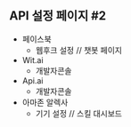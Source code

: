 ## API 설정 페이지 #2

- 페이스북
    - 웹후크 설정
      [<i class="icon icon-link"></i>](https://developers.facebook.com/apps/682371348580950/webhooks/) <!-- .element: target="_blank" rel="noopener" -->
      // 챗봇 페이지
      [<i class="icon icon-link"></i>](https://www.facebook.com/Chatbot-test-533210753556782/) <!-- .element: target="_blank" rel="noopener" -->
- Wit.ai
    - 개발자콘솔
      [<i class="icon icon-link"></i>](https://wit.ai/airi-demo/My%20First%20App/stories) <!-- .element: target="_blank" rel="noopener" -->
- Api.ai
    - 개발자콘솔
      [<i class="icon icon-link"></i>](https://console.api.ai/api-client/) <!-- .element: target="_blank" rel="noopener" -->
- 아마존 알렉사
    - 기기 설정
      [<i class="icon icon-link"></i>](http://alexa.amazon.com/spa/index.html#cards) <!-- .element: target="_blank" rel="noopener" -->
      // 스킬 대시보드
      [<i class="icon icon-link"></i>](https://developer.amazon.com/edw/home.html#/skills/list) <!-- .element: target="_blank" rel="noopener" -->
